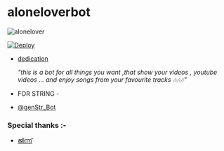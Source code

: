 <p><H1>aloneloverbot</H1></p>

![alonelover](https://telegra.ph/file/8f6b5fb2049a2a6dbc5c2.jpg)


[![Deploy](https://www.herokucdn.com/deploy/button.svg)](https://heroku.com/deploy?template=https://github.com/sakhaavvaavaj93/aloneloverbot)

- <u>dedication</u>
  <p><i>"this is a bot for all things you want ,that show your videos , youtube videos ... and enjoy songs from your favourite tracks 🎶🎶🎶"</i><p>
  

- FOR STRING - 
- [@genStr_Bot](https://t.me/genstr_Bot)
  
### Special thanks :- 

- [ജിന്ന്](https://t.me/JINN_SULTHAN)
